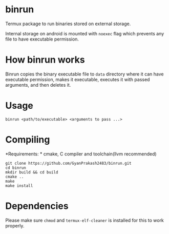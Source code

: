 # binrun
Termux package to run binaries stored on external storage.

Internal storage on android is mounted with `noexec` flag which prevents any file to have executable permission.

# How binrun works
Binrun copies the binary executable file to `data` directory where it can have executable permission, makes it executable, executes it with passed arguments, and then deletes it.

# Usage

```
binrun <path/to/executable> <arguments to pass ...>
```

# Compiling

*Requirements: *
cmake, C compiler and toolchain(llvm recommended)

```
git clone https://github.com/GyanPrakash2483/binrun.git
cd binrun
mkdir build && cd build
cmake ..
make
make install
```

# Dependencies

Please make sure `chmod` and `termux-elf-cleaner` is installed for this to work properly.
